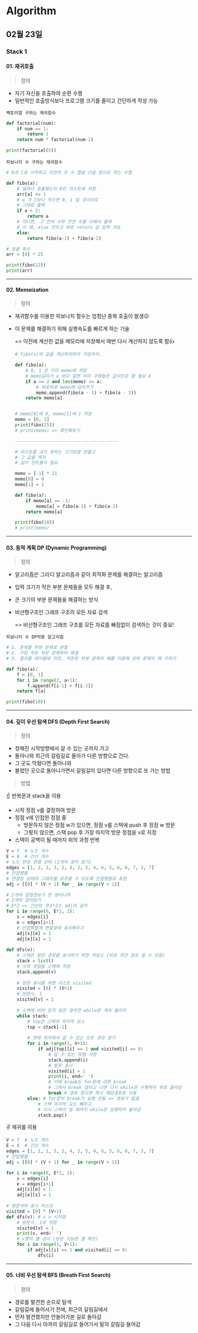 # Algorithm

## 02월 23일

### Stack 1



 #### 01. 재귀호출

> 정의

- 자기 자신을 호출하여 순환 수행
- 일반적인 호출방식보다 프로그램 크기를 줄이고 간단하게 작성 가능



`팩토리얼 구하는 재귀함수`

```python
def factorial(num):
    if num == 1:
        return 1
    return num * factorial(num-1)

print(factorial(5))
```



`피보나치 수 구하는 재귀함수`

```python
# 0과 1로 시작하고 이전의 두 수 합을 다음 항으로 하는 수열

def fibo(a):
    # 얼마나 호출했는지 0인 리스트에 저장
    arr[a] += 1
    # a 가 2보다 작으면 0, 1 일 것이므로
    # 그대로 출력
    if a < 2:
        return a
    # 아니면, 그 전의 수와 전전 수를 더해서 출력
    # 이 때, else 안쓰고 바로 return 값 입력 가능
    else:
        return fibo(a-1) + fibo(a-2)

# 호출 회수
arr = [0] * 25

print(fibo(22))
print(arr)
```



---------------------------------------



#### 02. Memoization

> 정의

- 재귀함수를 이용한 피보나치 함수는 엄청난 중복 호출이 발생😖

- 이 문제를 해결하기 위해 실행속도를 빠르게 하는 기술

  => 이전에 계산한 값을 메모리에 저장해서 매번 다시 계산하지 않도록 함👍

  ```python
  # fibo(n)의 값을 계산하자마자 저장하자.
  
  def fibo(a):
      # 0, 1 은 이미 memo에 저장
      # memo길이가 a 보다 길면 이미 구해놓은 값이므로 할 필요 X
      if a >= 2 and len(memo) <= a:
          # 바로바로 memo에 담아주기
          memo.append(fibo(a - 1) + fibo(a - 2))
      return memo[a]
  
  
  # memo[0]에 0, memo[1]에 1 저장
  memo = [0, 1]
  print(fibo(25))
  # print(memo) => 확인해보기
  
  ---------------------------------------
  
  # 리스트를 내가 원하는 크기만큼 만들고
  # 그 값을 찍자
  # 길이 컨트롤이 필요
  
  memo = [-1] * 21
  memo[0] = 0
  memo[1] = 1
  
  def fibo(a):
      if memo[a] == -1:
          memo[a] = fibo(a-1) + fibo(a-2)
      return memo[a]
  
  print(fibo(10))
  # print(memo)
  ```



---------------------------------------



#### 03. 동적 계획 DP (Dynamic Programming)

> 정의

- 알고리즘은 그리디 알고리즘과 같이 최적화 문제를 해결하는 알고리즘

- 입력 크기가 작은 부분 문제들을 모두 해결 후,

- 큰 크기의 부분 문제들을 해결하는 방식

- 비선형구조인 그래프 구조의 모든 자료 검색

  => 비선형구조인 그래프 구조를 모든 자료를 빠짐없이 검색하는 것이 중요!



`피보나치 수 DP적용 알고리즘`

```python
# 1. 문제를 부분 문제로 분할
# 2. 가장 작은 부분 문제부터 해결
# 3. 결과를 테이블에 저장, 저장된 부분 문제의 해를 이용해 상위 문제의 해 구하기

def fibo(a):
    f = [0, 1]
    for i in range(2, a+1):
        f.append(f[i-1] + f[i-2])
    return f[a]

print(fibo(10))
```



---------------------------------------



#### 04. 깊이 우선 탐색  DFS (Depth First Search)

> 정의

- 정해진 시작방향에서 갈 수 있는 곳까지 가고 
- 돌아나와 최근의 갈림길로 돌아가 다른 방향으로 간다.
- 그 곳도 막혔다면 돌아나와
- 불렀던 곳으로 돌아나가면서 갈림길이 있다면 다른 방향으로 또 가는 방법



> 방법

☝ 반복문과 stack을 이용

- 시작 정점 v를 결정하여 방문
- 정점 v에 인접한 정점 중
  - 방문하지 않은 정점 w가 있으면, 정점 v를 스택에 push 후 정점 w 방문
  - 그렇지 않으면, 스택 pop 후 가장 마지막 방문 정점을 v로 지정 
- 스택이 공백이 될 때까지 위의 과정 반복

```python
V = 7  # 노드 개수
E = 8  # 간선 개수
# 노드 번호 연결 상태 (2개씩 끊어 읽기)
edges = [1, 2, 1, 3, 2, 4, 2, 5, 4, 6, 5, 6, 6, 7, 3, 7]
# 인접행렬
# 연결된 상태의 그래프를 유추할 수 있도록 인접행렬로 표현
adj = [[0] * (V + 1) for _ in range(V + 1)]

# 2개의 정점정보가 한 쌍이니까
# 2개씩 끊어읽기
# E*2 => 간선의 갯수*2는 adj의 길이
for i in range(0, E*2, 2):
    s = edges[i]
    e = edges[i+1]
    # 인접행렬에 연결상태 표시해주기
    adj[s][e] = 1
    adj[e][s] = 1
    
def dfs(v):
    # 스택은 왔던 경로를 표시하기 위한 저장소 (바로 직전 경로 알 수 있음)
    stack = list()
    # 시작 정점을 스택에 저장
    stack.append(v)
    
    # 방문 표시를 위한 리스트 visited
    visited = [0] * (V+1)    
    # 방문시, 1
    visited[v] = 1
    
    # 스택에 비어 있지 않은 경우만 while문 계속 돌리자
    while stack:
        # top은 스택의 마지막 요소
        top = stack[-1]
        
        # 현재 위치에서 갈 수 있는 모든 경로 찾기
        for i in range(1, V+1):
            if adj[top][i] == 1 and visited[i] == 0:
                # 갈 수 있는 정점 저장
                stack.append(i)
                # 방문 표시
                visited[i] = 1
                print(i, end=' ')
                # 이때 break는 for문에 대한 break
                # 그래서 break 걸리고 나면 다시 while문 수행하러 위로 올라감
                break # 경로 찾으면 즉시 해당경로로 이동
        else: # for문의 break가 실행 안됨 => 경로가 없음
            # 스택 마지막 요소 빼주고
            # 다시 스택이 빌 때까지 while문 실행하러 돌아감
            stack.pop()
```



✌ 재귀를 이용

```python
V = 7  # 노드 개수
E = 8  # 간선 개수
edges = [1, 2, 1, 3, 2, 4, 2, 5, 4, 6, 5, 6, 6, 7, 3, 7]
# 인접행렬
adj = [[0] * (V + 1) for _ in range(V + 1)]

for i in range(0, E*2, 2):
    s = edges[i]
    e = edges[i+1]
    adj[s][e] = 1
    adj[e][s] = 1
    
# 방문여부 표시 리스트
visited = [0] * (V+1)
def dfs(v): # v = 시작점
    # 방문시, 1로 저장
    visited[v] = 1
    print(v, end=' ')
    # v행의 열 검사 (방문 가능한 열 확인)
    for i in range(1, V+1):
        if adj[v][i] == 1 and visited[i] == 0:
            dfs(i)
```



---------------------------------------



#### 05. 너비 우선 탐색 BFS (Breath First Search)

> 정의

- 경로를 발견한 순으로 탐색
- 갈림길에 들어서기 전에, 최근의 갈림길에서
- 먼저 발견했지만 안들어가본 길로 돌아감
- 그 다음 다시 아까의 갈림길로 들어가서 밑의 갈림길 들어감
